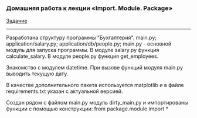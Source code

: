 ### Домашняя работа к лекции «Import. Module. Package»

[Задание](https://github.com/netology-code/py-homeworks-advanced/tree/master/1.Import.Module.Package)

-----------
Разработана структуру программы "Бухгалтерия".
main.py;
application/salary.py;
application/db/people.py;
main.py - основной модуль для запуска программы.
В модуле salary.py функция calculate_salary.
В модуле people.py функция get_employees.

Знакомство с модулем datetime. При вызове функций модуля main.py выводить текущую дату.

В качестве дополнительного пакета используется matplotlib и в файле requirements.txt указан с актуальной версией.

Создан рядом с файлом main.py модуль dirty_main.py и импортированы функции с помощью конструкции:
 from package.module import *
